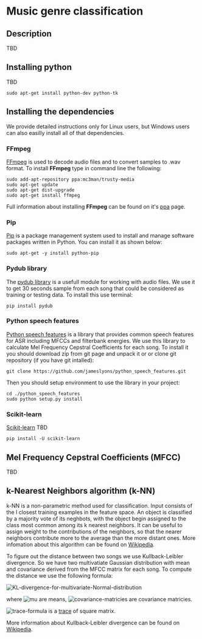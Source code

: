 # Music genre classification

## Description
TBD

## Installing python
TBD
```
sudo apt-get install python-dev python-tk
```
## Installing the dependencies
We provide detailed instructions only for Linux users, but Windows users can also easilly install all of that dependencies.

### FFmpeg
[FFmpeg][ffmpeg-official] is used to decode audio files and to convert samples to .wav format. To install __FFmpeg__ type in command line the following:

```
sudo add-apt-repository ppa:mc3man/trusty-media
sudo apt-get update
sudo apt-get dist-upgrade
sudo apt-get install ffmpeg
```
Full information about installing __FFmpeg__ can be found on it's [ppa][ffmpeg-ppa] page.

### Pip
[Pip][pip-wiki] is a package management system used to install and manage software packages written in Python. You can install it as shown below:

```
sudo apt-get -y install python-pip
```
### Pydub library
The [pydub library][pydub-library] is a usefull module for working with audio files. We use it to get 30 seconds sample from each song that could be considered as training or testing data. To install this use terminal:

```
pip install pydub
```

### Python speech features
[Python speech features][python-speech-features-git] is a library that provides common speech features for ASR including MFCCs and filterbank energies. We use this library to calculate Mel Frequency Cepstral Coefficients for each song. To install it you should download zip from git page and unpack it or or clone git repository (if you have git intalled):
```
git clone https://github.com/jameslyons/python_speech_features.git
```
Then you should setup environment to use the library in your project:
```
cd ./python_speech_features
sudo python setup.py install
```
### Scikit-learn
[Scikit-learn][scikit-learn-official]
TBD
```
pip install -U scikit-learn
```

## Mel Frequency Cepstral Coefficients (MFCC)
TBD

## k-Nearest Neighbors algorithm (k-NN)
k-NN is a non-parametric method used for classification. Input consists of the l closest training examples in the feature space. An object is classified by a majority vote of its neghbots, with the object begin assigned to the class most common among its k nearest neighbors. It can be useful to assign weight to the contributions of the neighbors, so that the nearer neighbors contribute more to the average than the more distant ones. More infomation about this algorithm can be found on [Wikipedia][knn-algorithm-wiki].

To figure out the distance between two songs we use Kullback-Leibler divergence. So we have two multivatiate Gaussian distribution with mean and covariance derived from the MFCC matrix for each song. To compute the distance we use the following formula: 

![KL-divergence-for-multivariate-Normal-distribution][KL-divergence-for-multivariate-Normal-distribution-image]

where ![mu][mu-image] are means, ![covariance-matricies][covariance-matricies-image] are covariance matricies. 

![trace-formula](https://upload.wikimedia.org/math/5/f/5/5f5e87515ab75d6ac2da5e936af81d1f.png) is a [trace][trace-wiki] of square matrix.

More information about Kullback-Leibler divergence can be found on [Wikipedia][KL-divergence-wiki].


<!-- LINKS -->
  
[ffmpeg-official]:
https://www.ffmpeg.org/
[pip-wiki]:
https://en.wikipedia.org/wiki/Pip_(package_manager)
[pydub-library]:
https://github.com/jiaaro/pydub
[ffmpeg-ppa]:
https://launchpad.net/~mc3man/+archive/ubuntu/trusty-media
[python-speech-features-git]:
https://github.com/jameslyons/python_speech_features
[scikit-learn-official]:
http://scikit-learn.org/stable/index.html
[knn-algorithm-wiki]:
https://en.wikipedia.org/wiki/K-nearest_neighbors_algorithm
[KL-divergence-wiki]:
https://en.wikipedia.org/wiki/Kullback–Leibler_divergence
[KL-divergence-for-multivariate-Normal-distribution-image]:
https://upload.wikimedia.org/math/7/4/d/74d5ae529f03bde48a2b92c4f29aa58c.png
[mu-image]:
https://upload.wikimedia.org/math/f/6/2/f627798b2478f55112483851e60c5cf7.png
[covariance-matricies-image]:
https://upload.wikimedia.org/math/e/2/0/e206ca0dd0e69c8b3e4c408904defa4a.png
[trace-wiki]:
https://en.wikipedia.org/wiki/Trace_(linear_algebra)